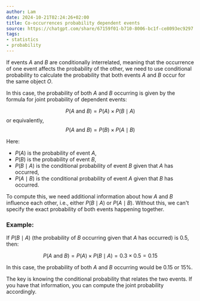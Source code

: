 ```yaml
---
author: Lam
date: 2024-10-21T02:24:26+02:00
title: Co-occurrences probability dependent events
source: https://chatgpt.com/share/67159f01-b710-8006-bc1f-ce8093ec9297
tags:
- statistics
- probability
---
```


If events $A$ and $B$ are conditionally interrelated, meaning that the occurrence of one event affects the probability of the other, we need to use conditional probability to calculate the probability that both events $A$ and $B$ occur for the same object $O$.

In this case, the probability of both $A$ and $B$ occurring is given by the formula for joint probability of dependent events:

$$
P(A \text{ and } B) = P(A) \times P(B \mid A)
$$
or equivalently,
$$
P(A \text{ and } B) = P(B) \times P(A \mid B)
$$

Here:
- $P(A)$ is the probability of event $A$,
- $P(B)$ is the probability of event $B$,
- $P(B \mid A)$ is the conditional probability of event $B$ given that $A$ has occurred,
- $P(A \mid B)$ is the conditional probability of event $A$ given that $B$ has occurred.

To compute this, we need additional information about how $A$ and $B$ influence each other, i.e., either $P(B \mid A)$ or $P(A \mid B)$. Without this, we can't specify the exact probability of both events happening together.

### Example: 
If $P(B \mid A)$ (the probability of $B$ occurring given that $A$ has occurred) is 0.5, then:

$$
P(A \text{ and } B) = P(A) \times P(B \mid A) = 0.3 \times 0.5 = 0.15
$$

In this case, the probability of both $A$ and $B$ occurring would be 0.15 or 15%.

The key is knowing the conditional probability that relates the two events. If you have that information, you can compute the joint probability accordingly.
